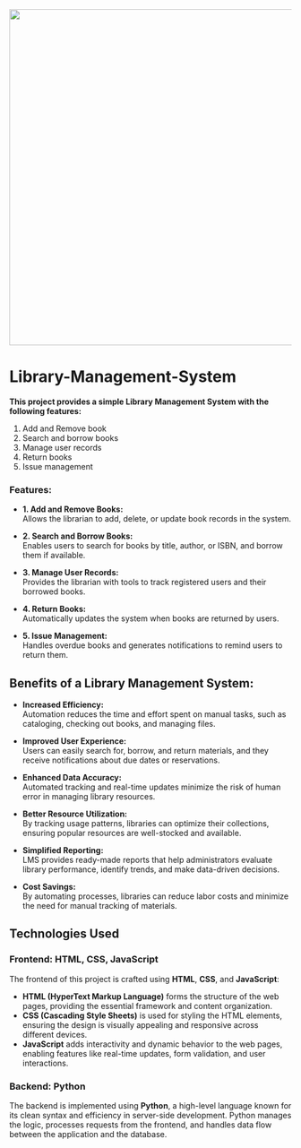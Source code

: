 <img src="https://images.pexels.com/photos/1907785/pexels-photo-1907785.jpeg?auto=compress&cs=tinysrgb&w=800" width="1200" height="600" />


# Library-Management-System

**This project provides a simple Library Management System with the following features:**

1. Add and Remove book
2. Search and borrow books
3. Manage user records
4. Return books
5. Issue management

### Features:

- **1. Add and Remove Books:**  
  Allows the librarian to add, delete, or update book records in the system.
  
- **2. Search and Borrow Books:**  
  Enables users to search for books by title, author, or ISBN, and borrow them if available.
  
- **3. Manage User Records:**  
  Provides the librarian with tools to track registered users and their borrowed books.
  
- **4. Return Books:**  
  Automatically updates the system when books are returned by users.
  
- **5. Issue Management:**  
  Handles overdue books and generates notifications to remind users to return them.


## Benefits of a Library Management System:

- **Increased Efficiency:**  
  Automation reduces the time and effort spent on manual tasks, such as cataloging, checking out books, and managing files.

- **Improved User Experience:**  
  Users can easily search for, borrow, and return materials, and they receive notifications about due dates or reservations.

- **Enhanced Data Accuracy:**  
  Automated tracking and real-time updates minimize the risk of human error in managing library resources.

- **Better Resource Utilization:**  
  By tracking usage patterns, libraries can optimize their collections, ensuring popular resources are well-stocked and available.

- **Simplified Reporting:**  
  LMS provides ready-made reports that help administrators evaluate library performance, identify trends, and make data-driven decisions.

- **Cost Savings:**  
  By automating processes, libraries can reduce labor costs and minimize the need for manual tracking of materials.

## Technologies Used

### Frontend: HTML, CSS, JavaScript
The frontend of this project is crafted using **HTML**, **CSS**, and **JavaScript**:
- **HTML (HyperText Markup Language)** forms the structure of the web pages, providing the essential framework and content organization.
- **CSS (Cascading Style Sheets)** is used for styling the HTML elements, ensuring the design is visually appealing and responsive across different devices.
- **JavaScript** adds interactivity and dynamic behavior to the web pages, enabling features like real-time updates, form validation, and user interactions.

### Backend: Python
The backend is implemented using **Python**, a high-level language known for its clean syntax and efficiency in server-side development. Python manages the logic, processes requests from the frontend, and handles data flow between the application and the database.
